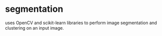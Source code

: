 # segmentation
 uses OpenCV and scikit-learn libraries to perform image segmentation and clustering on an input image. 
